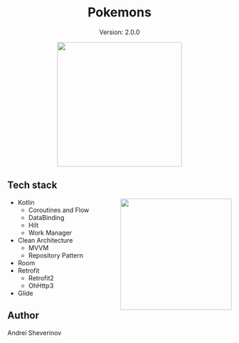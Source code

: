 <h1 align ="center">  Pokemons </h1>
<p align="center">Version: 2.0.0</p>
<p align ="center">
<img src="https://github.com/NenEssence/Pokemons/assets/143894873/697251fa-3234-4d87-9c3d-0c17d5b69a78" align="center" width="280"/>
</p>

## Tech stack

<img src="https://github.com/NenEssence/Pokemons/assets/143894873/478476af-57d7-4e7a-80a9-66a01eab9336" align="right" width="250"/>

- Kotlin
    - Coroutines and Flow
    - DataBinding
    - Hilt
    - Work Manager
- Clean Architecture
    - MVVM
    - Repository Pattern
- Room
- Retrofit
    - Retrofit2
    - OhHttp3
- Glide


## Author

Andrei Sheverinov